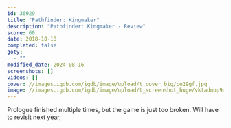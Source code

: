 ```yaml
---
id: 36929
title: "Pathfinder: Kingmaker"
description: "Pathfinder: Kingmaker - Review"
score: 60
date: 2018-10-18
completed: false
goty:
  - ""
modified_date: 2024-08-16
screenshots: []
videos: []
cover: //images.igdb.com/igdb/image/upload/t_cover_big/co29gf.jpg
image: //images.igdb.com/igdb/image/upload/t_screenshot_huge/vktadmop9amynhoqf8xb.jpg
---
```

Prologue finished multiple times, but the game is just too broken. Will have to revisit next year,